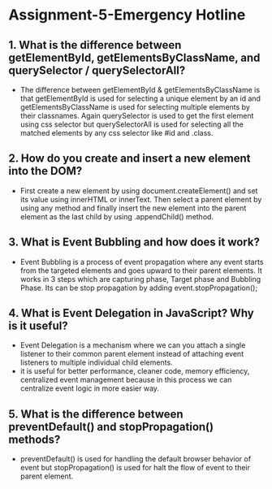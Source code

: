 ﻿# Assignment-5-Emergency Hotline

## 1. What is the difference between getElementById, getElementsByClassName, and querySelector / querySelectorAll?

- The difference between getElementById & getElementsByClassName is that getElementById is used for selecting a unique element by an id and getElementsByClassName is used for selecting multiple elements by their classnames. Again querySelector is used to get the first element using css selector but querySelectorAll is used for selecting all the matched elements by any css selector like #id and .class.

## 2. How do you create and insert a new element into the DOM?

- First create a new element by using document.createElement() and set its value using innerHTML or innerText. Then select a parent element by using any method and finally insert the new element into the parent element as the last child by using .appendChild() method.

## 3. What is Event Bubbling and how does it work?

- Event Bubbling is a process of event propagation where any event starts from the targeted elements and goes upward to their parent elements. It works in 3 steps which are capturing phase, Target phase and Bubbling Phase. Its can be stop propagation by adding event.stopPropagation();

## 4. What is Event Delegation in JavaScript? Why is it useful?

- Event Delegation is a mechanism where we can you attach a single listener to their common parent element instead of attaching event listeners to multiple individual child elements.
- it is useful for better performance, cleaner code, memory efficiency, centralized event management because in this process we can centralize event logic in more easier way.

## 5. What is the difference between preventDefault() and stopPropagation() methods?

- preventDefault() is used for handling the default browser behavior of event but stopPropagation() is used for halt the flow of event to their parent element.
